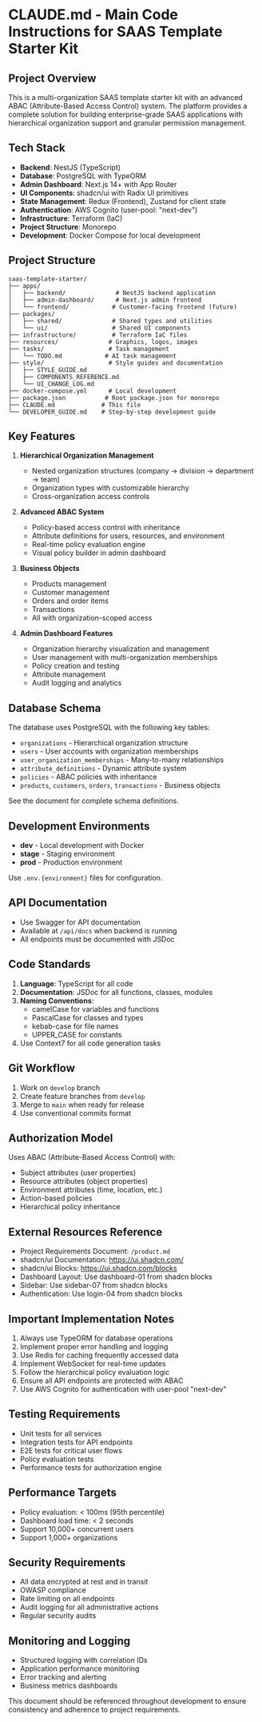 # CLAUDE.md - Main Code Instructions for SAAS Template Starter Kit

## Project Overview
This is a multi-organization SAAS template starter kit with an advanced ABAC (Attribute-Based Access Control) system. The platform provides a complete solution for building enterprise-grade SAAS applications with hierarchical organization support and granular permission management.

## Tech Stack
- **Backend**: NestJS (TypeScript)
- **Database**: PostgreSQL with TypeORM
- **Admin Dashboard**: Next.js 14+ with App Router
- **UI Components**: shadcn/ui with Radix UI primitives
- **State Management**: Redux (Frontend), Zustand for client state
- **Authentication**: AWS Cognito (user-pool: "next-dev")
- **Infrastructure**: Terraform (IaC)
- **Project Structure**: Monorepo
- **Development**: Docker Compose for local development

## Project Structure
```
saas-template-starter/
├── apps/
│   ├── backend/              # NestJS backend application
│   ├── admin-dashboard/      # Next.js admin frontend
│   └── frontend/            # Customer-facing frontend (future)
├── packages/
│   ├── shared/              # Shared types and utilities
│   └── ui/                  # Shared UI components
├── infrastructure/          # Terraform IaC files
├── resources/              # Graphics, logos, images
├── tasks/                  # Task management
│   └── TODO.md            # AI task management
├── style/                  # Style guides and documentation
│   ├── STYLE_GUIDE.md
│   ├── COMPONENTS_REFERENCE.md
│   └── UI_CHANGE_LOG.md
├── docker-compose.yml      # Local development
├── package.json           # Root package.json for monorepo
├── CLAUDE.md             # This file
└── DEVELOPER_GUIDE.md    # Step-by-step development guide
```

## Key Features
1. **Hierarchical Organization Management**
   - Nested organization structures (company → division → department → team)
   - Organization types with customizable hierarchy
   - Cross-organization access controls

2. **Advanced ABAC System**
   - Policy-based access control with inheritance
   - Attribute definitions for users, resources, and environment
   - Real-time policy evaluation engine
   - Visual policy builder in admin dashboard

3. **Business Objects**
   - Products management
   - Customer management
   - Orders and order items
   - Transactions
   - All with organization-scoped access

4. **Admin Dashboard Features**
   - Organization hierarchy visualization and management
   - User management with multi-organization memberships
   - Policy creation and testing
   - Attribute management
   - Audit logging and analytics

## Database Schema
The database uses PostgreSQL with the following key tables:
- `organizations` - Hierarchical organization structure
- `users` - User accounts with organization memberships
- `user_organization_memberships` - Many-to-many relationships
- `attribute_definitions` - Dynamic attribute system
- `policies` - ABAC policies with inheritance
- `products`, `customers`, `orders`, `transactions` - Business objects

See the document for complete schema definitions.

## Development Environments
- **dev** - Local development with Docker
- **stage** - Staging environment
- **prod** - Production environment

Use `.env.{environment}` files for configuration.

## API Documentation
- Use Swagger for API documentation
- Available at `/api/docs` when backend is running
- All endpoints must be documented with JSDoc

## Code Standards
1. **Language**: TypeScript for all code
2. **Documentation**: JSDoc for all functions, classes, modules
3. **Naming Conventions**:
   - camelCase for variables and functions
   - PascalCase for classes and types
   - kebab-case for file names
   - UPPER_CASE for constants
4. Use Context7 for all code generation tasks   

## Git Workflow
1. Work on `develop` branch
2. Create feature branches from `develop`
3. Merge to `main` when ready for release
4. Use conventional commits format

## Authorization Model
Uses ABAC (Attribute-Based Access Control) with:
- Subject attributes (user properties)
- Resource attributes (object properties)
- Environment attributes (time, location, etc.)
- Action-based policies
- Hierarchical policy inheritance

## External Resources Reference
- Project Requirements Document: `/product.md`
- shadcn/ui Documentation: https://ui.shadcn.com/
- shadcn/ui Blocks: https://ui.shadcn.com/blocks
- Dashboard Layout: Use dashboard-01 from shadcn blocks
- Sidebar: Use sidebar-07 from shadcn blocks
- Authentication: Use login-04 from shadcn blocks

## Important Implementation Notes
1. Always use TypeORM for database operations
2. Implement proper error handling and logging
3. Use Redis for caching frequently accessed data
4. Implement WebSocket for real-time updates
5. Follow the hierarchical policy evaluation logic
6. Ensure all API endpoints are protected with ABAC
7. Use AWS Cognito for authentication with user-pool "next-dev"

## Testing Requirements
- Unit tests for all services
- Integration tests for API endpoints
- E2E tests for critical user flows
- Policy evaluation tests
- Performance tests for authorization engine

## Performance Targets
- Policy evaluation: < 100ms (95th percentile)
- Dashboard load time: < 2 seconds
- Support 10,000+ concurrent users
- Support 1,000+ organizations

## Security Requirements
- All data encrypted at rest and in transit
- OWASP compliance
- Rate limiting on all endpoints
- Audit logging for all administrative actions
- Regular security audits

## Monitoring and Logging
- Structured logging with correlation IDs
- Application performance monitoring
- Error tracking and alerting
- Business metrics dashboards

This document should be referenced throughout development to ensure consistency and adherence to project requirements.